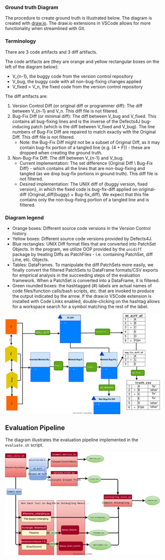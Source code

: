

### Ground truth Diagram
The procedure to create ground truth is illustrated below. The diagram is created with [draw.io](https://app.diagrams.net/). The draw.io extensions in VSCode allows for more functionality when streamlined with Git.

### Terminology
There are 3 code artifacts and 3 diff artifacts.

The code artifacts are (they are orange and yellow rectangular boxes on the left of the diagram below):
* V_{n-1}, the buggy code from the version control repository
* V_bug, the buggy code with all non-bug-fixing changes applied
* V_fixed = V_n, the fixed code from the version control repository

The diff artifacts are:
1. Version Control Diff (or original diff or programmer diff): The diff between V_{n-1} and V_n. This diff file is not filtered. 
2. Bug-Fix Diff (or minimal diff): The diff between V_bug and V_fixed.  This contains all bug-fixing lines and is the inverse of the Defects4J bug-inducing patch (which is the diff between V_fixed and V_bug). The line numbers of Bug-Fix Diff are repaired to match exactly with the Original Diff. This diff file is not filtered.
    - Note: the Bug-Fix Diff might not be a subset of Original Diff, as it may contain bug-fix portion of a tangled line (e.g. (4 + F)) - these are dropped when creating the ground truth. 
3. Non-Bug-Fix Diff: The diff between V_{n-1} and V_bug.
    - Current implementation: The set difference {Orginal Diff \ Bug-Fix Diff} - which contains all the lines that are non-bug-fixing and tangled (as we drop bug-fix portions in ground truth). This diff file is not filtered.
    - Desired implementation: The UNIX diff of {buggy version, fixed version}, in which the fixed code is bug-fix-diff applied on original-diff (Original_diff(buggy) + Bug-fix_diff). We expect that this file contains only the non-bug-fixing portion of a tangled line and is filtered.

### Diagram legend
- Orange boxes: Different source code versions in the Version Control history.
- Yellow boxes: Different source code versions provided by Defects4J.
- Blue rectangles: UNIX Diff format files that are converted into PatchSet Objects. In the program, we utilize OOP provided by the `unidiff` package by treating Diffs as PatchFiles - i.e. containing PatchSet, diff Line, etc. Objects. 
- Tables: DataFrames. To manipulate the diff PatchSets more easily, we finally convert the filtered PatchSets to DataFrame formats/CSV exports for empirical analysis in the succeeding steps of the evaluation framework. When a PatchSet is converted into a DataFrame, it is filtered.
- Green rounded boxes: the hashtagged (#) labels are actual names of code files/function calls/bash scripts, etc. that are invoked to produce the output indicated by the arrow. If the draw.io VSCode extension is installed with Code Links enabled, double-clicking on the hashtag allows for a workspace search for a symbol matching the rest of the label.


![Ground truth](./diffs.drawio.svg)

## Evaluation Pipeline
The diagram illustrates the evaluation pipeline implemented in the `evaluate.sh` script.

![Evaluation Pipeline](./pipeline.drawio.svg)
